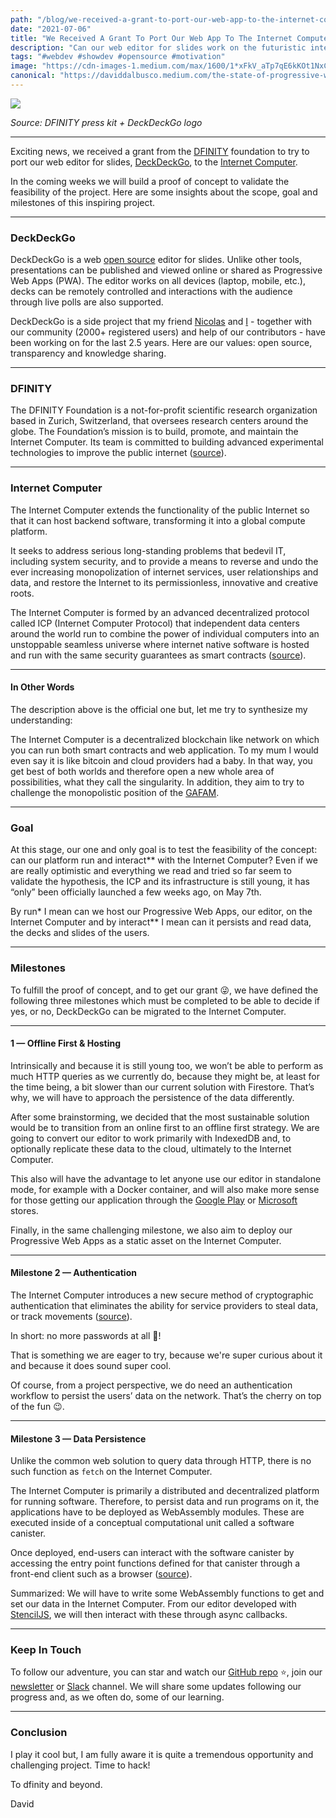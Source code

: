 ```yaml
---
path: "/blog/we-received-a-grant-to-port-our-web-app-to-the-internet-computer"
date: "2021-07-06"
title: "We Received A Grant To Port Our Web App To The Internet Computer"
description: "Can our web editor for slides work on the futuristic internet of the DFINITY foundation? Let's figure it out."
tags: "#webdev #showdev #opensource #motivation"
image: "https://cdn-images-1.medium.com/max/1600/1*xFkV_aTp7qE6kKOt1NxCbA.jpeg"
canonical: "https://daviddalbusco.medium.com/the-state-of-progressive-web-apps-adoption-by-developers-in-2021-32a2ec405f41"
---
```


![](https://cdn-images-1.medium.com/max/1600/1*uMo-wgL0-asMeYajl6CSfQ.png)

*Source: DFINITY press kit + DeckDeckGo logo*

*****

Exciting news, we received a grant from the [DFINITY](https://dfinity.org/) foundation to try to port our web editor for slides, [DeckDeckGo](https://deckdeckgo.com), to the [Internet Computer](https://dfinity.org/faq/what-is-the-internet-computer).

In the coming weeks we will build a proof of concept to validate the feasibility of the project. Here are some insights about the scope, goal and milestones of this inspiring project.

*****

### DeckDeckGo

DeckDeckGo is a web [open source](https://github.com/deckgo/deckdeckgo/) editor for slides. Unlike other tools, presentations can be published and viewed online or shared as Progressive Web Apps (PWA). The editor works on all devices (laptop, mobile, etc.), decks can be remotely controlled and interactions with the audience through live polls are also supported.

DeckDeckGo is a side project that my friend [Nicolas](https://www.nmattia.com) and [I](https://daviddalbusco.com/) - together with our community (2000+ registered users) and help of our contributors - have been working on for the last 2.5 years. Here are our values: open source, transparency and knowledge sharing.

*****

### DFINITY

The DFINITY Foundation is a not-for-profit scientific research organization based in Zurich, Switzerland, that oversees research centers around the globe. The Foundation’s mission is to build, promote, and maintain the Internet Computer. Its team is committed to building advanced experimental technologies to improve the public internet ([source](https://dfinity.org/faq)).

*****

### Internet Computer

The Internet Computer extends the functionality of the public Internet so that it can host backend software, transforming it into a global compute platform.

It seeks to address serious long-standing problems that bedevil IT, including system security, and to provide a means to reverse and undo the ever increasing monopolization of internet services, user relationships and data, and restore the Internet to its permissionless, innovative and creative roots.

The Internet Computer is formed by an advanced decentralized protocol called ICP (Internet Computer Protocol) that independent data centers around the world run to combine the power of individual computers into an unstoppable seamless universe where internet native software is hosted and run with the same security guarantees as smart contracts ([source](https://dfinity.org/faq)).

*****

#### In Other Words

The description above is the official one but, let me try to synthesize my understanding:

The Internet Computer is a decentralized blockchain like network on which you can run both smart contracts and web application. To my mum I would even say it is like bitcoin and cloud providers had a baby. In that way, you get best of both worlds and therefore open a new whole area of possibilities, what they call the singularity. In addition, they aim to try to challenge the monopolistic position of the [GAFAM](https://en.wikipedia.org/wiki/Big_Tech).

*****

### Goal

At this stage, our one and only goal is to test the feasibility of the concept: can our platform run and interact** with the Internet Computer? Even if we are really optimistic and everything we read and tried so far seem to validate the hypothesis, the ICP and its infrastructure is still young, it has “only” been officially launched a few weeks ago, on May 7th.

By run* I mean can we host our Progressive Web Apps, our editor, on the Internet Computer and by interact** I mean can it persists and read data, the decks and slides of the users.

*****

### Milestones

To fulfill the proof of concept, and to get our grant 😜, we have defined the following three milestones which must be completed to be able to decide if yes, or no, DeckDeckGo can be migrated to the Internet Computer.

*****

#### 1 — Offline First & Hosting

Intrinsically and because it is still young too, we won’t be able to perform as much HTTP queries as we currently do, because they might be, at least for the time being, a bit slower than our current solution with Firestore. That’s why, we will have to approach the persistence of the data differently.

After some brainstorming, we decided that the most sustainable solution would be to transition from an online first to an offline first strategy. We are going to convert our editor to work primarily with IndexedDB and, to optionally replicate these data to the cloud, ultimately to the Internet Computer.

This also will have the advantage to let anyone use our editor in standalone mode, for example with a Docker container, and will also make more sense for those getting our application through the [Google Play](https://play.google.com/store/apps/details?id=com.deckdeckgo.twa&hl=fr&gl=US) or [Microsoft](https://www.microsoft.com/en-us/p/deckdeckgo/9pfr8n0r5gpp?activetab=pivot:overviewtab) stores.

Finally, in the same challenging milestone, we also aim to deploy our Progressive Web Apps as a static asset on the Internet Computer.

*****

#### Milestone 2 — Authentication

The Internet Computer introduces a new secure method of cryptographic authentication that eliminates the ability for service providers to steal data, or track movements ([source](https://dfinity.org/technicals/web-authentication-identity)).

In short: no more passwords at all 🤯!

That is something we are eager to try, because we're super curious about it and because it does sound super cool.

Of course, from a project perspective, we do need an authentication workflow to persist the users’ data on the network. That’s the cherry on top of the fun 😉.

*****

#### Milestone 3 — Data Persistence

Unlike the common web solution to query data through HTTP, there is no such function as `fetch` on the Internet Computer.

The Internet Computer is primarily a distributed and decentralized platform for running software. Therefore, to persist data and run programs on it, the applications have to be deployed as WebAssembly modules. These are executed inside of a conceptual computational unit called a software canister.

Once deployed, end-users can interact with the software canister by accessing the entry point functions defined for that canister through a front-end client such as a browser ([source](https://sdk.dfinity.org/docs/developers-guide/concepts/canisters-code.html)).

Summarized: We will have to write some WebAssembly functions to get and set our data in the Internet Computer. From our editor developed with [StencilJS](https://stenciljs.com/), we will then interact with these through async callbacks.

*****

### Keep In Touch

To follow our adventure, you can star  and watch our [GitHub repo](https://github.com/deckgo/deckdeckgo) ⭐️, join our [newsletter](https://deckdeckgo.com/en/newsletter) or [Slack](https://join.slack.com/t/deckdeckgo/shared_invite/enQtNzM0NjMwOTc3NTI0LTBlNmFhODNhYmRkMWUxZmU4ZTQ2MDJiNjlmYWZiODNjMDU5OGRjYThlZmZjMTc5YmQ3MzUzMDlhMzk0ZDgzMDY) channel. We will share some updates following our progress and, as we often do, some of our learning.

*****

### Conclusion

I play it cool but, I am fully aware it is quite a tremendous opportunity and challenging project. Time to hack!

To dfinity and beyond.

David
